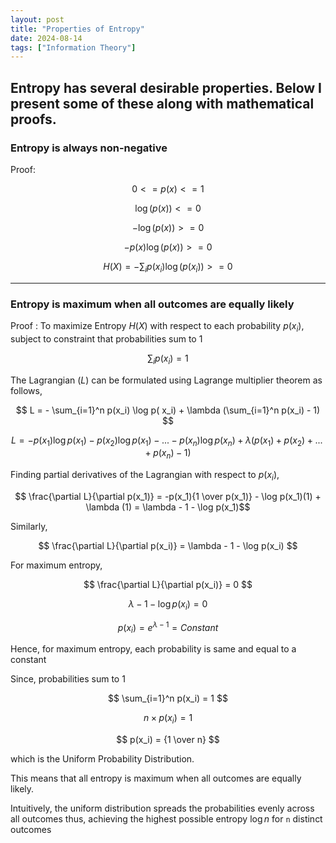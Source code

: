 ```yaml
---
layout: post
title: "Properties of Entropy"
date: 2024-08-14
tags: ["Information Theory"]
---
```


Entropy has several desirable properties. Below I present some of these along with mathematical proofs.
---
### Entropy is always non-negative

Proof:

$$ 0 <= p(x) <= 1 $$

$$ \log (p(x)) <= 0 $$

$$ -\log (p(x)) >= 0 $$

$$ -p(x) \log (p(x)) >= 0 $$

$$ H(X) = -\sum_{i} p(x_i) \log  (p( x_i)) >= 0 $$

---

### Entropy is maximum when all outcomes are equally likely

Proof : To maximize Entropy $H(X)$ with respect to each probability $p(x_i)$, subject to constraint that probabilities sum to 1

$$ \sum_{i} p(x_i) = 1 $$

The Lagrangian $\mathcal(L)$ can be formulated using Lagrange multiplier theorem as follows,

$$ L = - \sum_{i=1}^n p(x_i) \log p( x_i) + \lambda (\sum_{i=1}^n p(x_i) - 1) $$

$$ L = - p(x_1) \log p(x_1) - p(x_2) \log p(x_1) - ... - p(x_n) \log p(x_n) + \lambda (p(x_1) + p(x_2) + ... + p(x_n) - 1) $$

Finding partial derivatives of the Lagrangian with respect to $p(x_i)$,

$$ \frac{\partial L}{\partial p(x_1)} = -p(x_1){1 \over p(x_1)} - \log p(x_1)(1) + \lambda (1) = \lambda - 1 - \log p(x_1)$$

Similarly,

$$ \frac{\partial L}{\partial p(x_i)} = \lambda - 1 - \log p(x_i) $$

For maximum entropy,

$$ \frac{\partial L}{\partial p(x_i)} = 0 $$

$$ \lambda - 1 - \log p(x_i) = 0 $$

$$ p(x_i) = e^{\lambda - 1} = Constant $$

Hence, for maximum entropy, each probability is same and equal to a constant

Since, probabilities sum to 1

$$ \sum_{i=1}^n p(x_i) = 1 $$

$$ n \times p(x_i) = 1 $$

$$ p(x_i) = {1 \over n} $$

which is the Uniform Probability Distribution.

This means that all entropy is maximum when all outcomes are equally likely.

Intuitively, the uniform distribution spreads the probabilities evenly across all outcomes thus, achieving the highest possible entropy 
$\log n$ for `n` distinct outcomes
